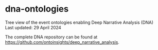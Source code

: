 # dna-ontologies
Tree view of the event ontologies enabling Deep Narrative Analysis (DNA)
Last updated: 29 April 2024

The complete DNA repository can be found at https://github.com/ontoinsights/deep_narrative_analysis.


